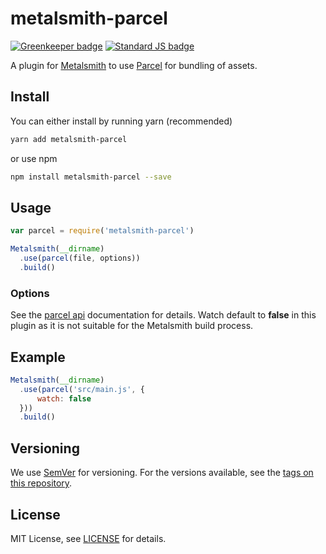 # metalsmith-parcel

[![Greenkeeper badge][greenkeeper badge]][greenkeeper]
[![Standard JS badge][standard badge]][standard]

A plugin for [Metalsmith][metalsmith] to use [Parcel][parcel] for bundling of assets.

## Install

You can either install by running yarn (recommended)

```bash
yarn add metalsmith-parcel
```

or use npm

```bash
npm install metalsmith-parcel --save
```

## Usage

```js
var parcel = require('metalsmith-parcel')

Metalsmith(__dirname)
  .use(parcel(file, options))
  .build()
```

### Options

See the [parcel api][parcel api] documentation for details. Watch default to **false** in this plugin as it is not suitable for the Metalsmith build process.

## Example

```js
Metalsmith(__dirname)
  .use(parcel('src/main.js', {
      watch: false
  }))
  .build()
```

## Versioning

We use [SemVer][semver] for versioning. For the versions available, see the [tags on this repository][tags].

## License

MIT License, see [LICENSE][license] for details.

[greenkeeper badge]: https://badges.greenkeeper.io/dahnielson/metalsmith-parcel.svg
[greenkeeper]: https://greenkeeper.io
[standard badge]: https://img.shields.io/badge/code%20style-standard-brightgreen.svg
[standard]: https://github.com/standard/standard

[metalsmith]: http://www.metalsmith.io/
[parcel]: https://parceljs.org/
[parcel api]: https://parceljs.org/api.html
[semver]: http://semver.org/
[tags]: https://github.com/dahnielson/parcel-plugin-workbox/tags
[license]: https://github.com/dahnielson/metalsmith-parcel/blob/master/LICENSE.md
